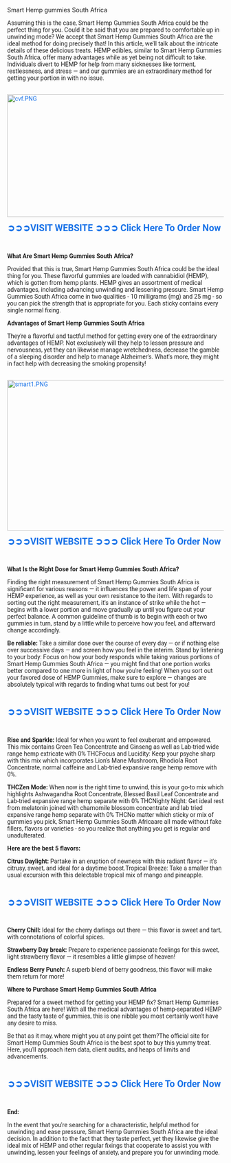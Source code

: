 Smart Hemp gummies South Africa
<p style="-webkit-tap-highlight-color: transparent; color: rgba(0, 0, 0, 0.87); font-family: Roboto, RobotoDraft, Helvetica, Arial, sans-serif; font-size: 14px; user-select: text !important;">Assuming this is the case, Smart Hemp Gummies South Africa could be the perfect thing for you. Could it be said that you are prepared to comfortable up in unwinding mode? We accept that Smart Hemp Gummies South Africa are the ideal method for doing precisely that! In this article, we'll talk about the intricate details of these delicious treats. HEMP edibles, similar to Smart Hemp Gummies South Africa, offer many advantages while as yet being not difficult to take. Individuals divert to HEMP for help from many sicknesses like torment, restlessness, and stress — and our gummies are an extraordinary method for getting your portion in with no issue.</p><p style="-webkit-tap-highlight-color: transparent; color: rgba(0, 0, 0, 0.87); font-family: Roboto, RobotoDraft, Helvetica, Arial, sans-serif; font-size: 14px; user-select: text !important;">&nbsp;<a data-saferedirecturl="https://www.google.com/url?hl=en-US&amp;q=https://iherbpharma.com/wpsh&amp;source=gmail&amp;ust=1721608478742000&amp;usg=AOvVaw12ouwfoCoti7GN4pGDGhft" href="https://iherbpharma.com/wpsh" rel="nofollow" style="-webkit-tap-highlight-color: transparent; color: #1a73e8; text-decoration-line: none; user-select: text !important;" target="_blank"><img alt="cvf.PNG" data-iml="5748.199999988079" height="285px" src="https://groups.google.com/group/smart-hemp-gummies-south-africa-officially/attach/45cebc044003c/cvf.PNG?part=0.2&amp;view=1" style="-webkit-tap-highlight-color: transparent; border: none; user-select: text !important;" width="534px" /></a></p><p style="-webkit-tap-highlight-color: transparent; color: rgba(0, 0, 0, 0.87); font-family: Roboto, RobotoDraft, Helvetica, Arial, sans-serif; font-size: 14px; user-select: text !important;"><a data-saferedirecturl="https://www.google.com/url?hl=en-US&amp;q=https://iherbpharma.com/wpsh&amp;source=gmail&amp;ust=1721608478742000&amp;usg=AOvVaw12ouwfoCoti7GN4pGDGhft" href="https://iherbpharma.com/wpsh" rel="nofollow" style="-webkit-tap-highlight-color: transparent; color: #1a73e8; text-decoration-line: none; user-select: text !important;" target="_blank"><b style="-webkit-tap-highlight-color: transparent; user-select: text !important;"><span style="-webkit-tap-highlight-color: transparent; font-family: &quot;MS Mincho&quot;; font-size: 16pt; line-height: 24.5333px; user-select: text !important;">➲➲➲</span></b><b style="-webkit-tap-highlight-color: transparent; user-select: text !important;"><span style="-webkit-tap-highlight-color: transparent; font-size: 16pt; line-height: 24.5333px; user-select: text !important;">VISIT WEBSITE&nbsp;</span></b><b style="-webkit-tap-highlight-color: transparent; user-select: text !important;"><span style="-webkit-tap-highlight-color: transparent; font-family: &quot;MS Mincho&quot;; font-size: 16pt; line-height: 24.5333px; user-select: text !important;">➲➲➲</span></b><b style="-webkit-tap-highlight-color: transparent; user-select: text !important;"><span style="-webkit-tap-highlight-color: transparent; font-size: 16pt; line-height: 24.5333px; user-select: text !important;">&nbsp;Click Here To Order Now</span></b></a><b style="-webkit-tap-highlight-color: transparent; user-select: text !important;"><span style="-webkit-tap-highlight-color: transparent; font-family: &quot;MS Mincho&quot;; font-size: 16pt; line-height: 24.5333px; user-select: text !important;"></span></b></p><p style="-webkit-tap-highlight-color: transparent; color: rgba(0, 0, 0, 0.87); font-family: Roboto, RobotoDraft, Helvetica, Arial, sans-serif; font-size: 14px; user-select: text !important;">&nbsp;</p><p style="-webkit-tap-highlight-color: transparent; color: rgba(0, 0, 0, 0.87); font-family: Roboto, RobotoDraft, Helvetica, Arial, sans-serif; font-size: 14px; user-select: text !important;"><b style="-webkit-tap-highlight-color: transparent; user-select: text !important;">‍What Are Smart Hemp Gummies South Africa?</b></p><p style="-webkit-tap-highlight-color: transparent; color: rgba(0, 0, 0, 0.87); font-family: Roboto, RobotoDraft, Helvetica, Arial, sans-serif; font-size: 14px; user-select: text !important;">Provided that this is true, Smart Hemp Gummies South Africa could be the ideal thing for you. These flavorful gummies are loaded with cannabidiol (HEMP), which is gotten from hemp plants. HEMP gives an assortment of medical advantages, including advancing unwinding and lessening pressure. Smart Hemp Gummies South Africa come in two qualities - 10 milligrams (mg) and 25 mg - so you can pick the strength that is appropriate for you. Each sticky contains every single normal fixing.</p><p style="-webkit-tap-highlight-color: transparent; color: rgba(0, 0, 0, 0.87); font-family: Roboto, RobotoDraft, Helvetica, Arial, sans-serif; font-size: 14px; user-select: text !important;"><b style="-webkit-tap-highlight-color: transparent; user-select: text !important;">Advantages of Smart Hemp Gummies South Africa</b></p><p style="-webkit-tap-highlight-color: transparent; color: rgba(0, 0, 0, 0.87); font-family: Roboto, RobotoDraft, Helvetica, Arial, sans-serif; font-size: 14px; user-select: text !important;">They're a flavorful and tactful method for getting every one of the extraordinary advantages of HEMP. Not exclusively will they help to lessen pressure and nervousness, yet they can likewise manage wretchedness, decrease the gamble of a sleeping disorder and help to manage Alzheimer's. What's more, they might in fact help with decreasing the smoking propensity!</p><p style="-webkit-tap-highlight-color: transparent; color: rgba(0, 0, 0, 0.87); font-family: Roboto, RobotoDraft, Helvetica, Arial, sans-serif; font-size: 14px; user-select: text !important;">&nbsp;<a data-saferedirecturl="https://www.google.com/url?hl=en-US&amp;q=https://iherbpharma.com/wpsh&amp;source=gmail&amp;ust=1721608478742000&amp;usg=AOvVaw12ouwfoCoti7GN4pGDGhft" href="https://iherbpharma.com/wpsh" rel="nofollow" style="-webkit-tap-highlight-color: transparent; color: #1a73e8; text-decoration-line: none; user-select: text !important;" target="_blank"><img alt="smart1.PNG" data-iml="5614" height="350px" src="https://groups.google.com/group/smart-hemp-gummies-south-africa-officially/attach/45cebc044003c/smart1.PNG?part=0.1&amp;view=1" style="-webkit-tap-highlight-color: transparent; border: none; user-select: text !important;" width="534px" /></a></p><p style="-webkit-tap-highlight-color: transparent; color: rgba(0, 0, 0, 0.87); font-family: Roboto, RobotoDraft, Helvetica, Arial, sans-serif; font-size: 14px; user-select: text !important;"><a data-saferedirecturl="https://www.google.com/url?hl=en-US&amp;q=https://iherbpharma.com/wpsh&amp;source=gmail&amp;ust=1721608478742000&amp;usg=AOvVaw12ouwfoCoti7GN4pGDGhft" href="https://iherbpharma.com/wpsh" rel="nofollow" style="-webkit-tap-highlight-color: transparent; color: #1a73e8; text-decoration-line: none; user-select: text !important;" target="_blank"><b style="-webkit-tap-highlight-color: transparent; user-select: text !important;"><span style="-webkit-tap-highlight-color: transparent; font-family: &quot;MS Mincho&quot;; font-size: 16pt; line-height: 24.5333px; user-select: text !important;">➲➲➲</span></b><b style="-webkit-tap-highlight-color: transparent; user-select: text !important;"><span style="-webkit-tap-highlight-color: transparent; font-size: 16pt; line-height: 24.5333px; user-select: text !important;">VISIT WEBSITE&nbsp;</span></b><b style="-webkit-tap-highlight-color: transparent; user-select: text !important;"><span style="-webkit-tap-highlight-color: transparent; font-family: &quot;MS Mincho&quot;; font-size: 16pt; line-height: 24.5333px; user-select: text !important;">➲➲➲</span></b><b style="-webkit-tap-highlight-color: transparent; user-select: text !important;"><span style="-webkit-tap-highlight-color: transparent; font-size: 16pt; line-height: 24.5333px; user-select: text !important;">&nbsp;Click Here To Order Now</span></b></a><b style="-webkit-tap-highlight-color: transparent; user-select: text !important;"><span style="-webkit-tap-highlight-color: transparent; font-family: &quot;MS Mincho&quot;; font-size: 16pt; line-height: 24.5333px; user-select: text !important;"></span></b></p><p style="-webkit-tap-highlight-color: transparent; color: rgba(0, 0, 0, 0.87); font-family: Roboto, RobotoDraft, Helvetica, Arial, sans-serif; font-size: 14px; user-select: text !important;">&nbsp;</p><p style="-webkit-tap-highlight-color: transparent; color: rgba(0, 0, 0, 0.87); font-family: Roboto, RobotoDraft, Helvetica, Arial, sans-serif; font-size: 14px; user-select: text !important;"><b style="-webkit-tap-highlight-color: transparent; user-select: text !important;">What Is the Right Dose for Smart Hemp Gummies South Africa?</b></p><p style="-webkit-tap-highlight-color: transparent; color: rgba(0, 0, 0, 0.87); font-family: Roboto, RobotoDraft, Helvetica, Arial, sans-serif; font-size: 14px; user-select: text !important;">Finding the right measurement of Smart Hemp Gummies South Africa is significant for various reasons — it influences the power and life span of your HEMP experience, as well as your own resistance to the item. With regards to sorting out the right measurement, it's an instance of strike while the hot — begins with a lower portion and move gradually up until you figure out your perfect balance. A common guideline of thumb is to begin with each or two gummies in turn, stand by a little while to perceive how you feel, and afterward change accordingly.</p><p style="-webkit-tap-highlight-color: transparent; color: rgba(0, 0, 0, 0.87); font-family: Roboto, RobotoDraft, Helvetica, Arial, sans-serif; font-size: 14px; user-select: text !important;"><b style="-webkit-tap-highlight-color: transparent; user-select: text !important;">Be reliable:</b>&nbsp;Take a similar dose over the course of every day — or if nothing else over successive days — and screen how you feel in the interim. Stand by listening to your body: Focus on how your body responds while taking various portions of Smart Hemp Gummies South Africa — you might find that one portion works better compared to one more in light of how you're feeling! When you sort out your favored dose of HEMP Gummies, make sure to explore — changes are absolutely typical with regards to finding what turns out best for you!</p><p style="-webkit-tap-highlight-color: transparent; color: rgba(0, 0, 0, 0.87); font-family: Roboto, RobotoDraft, Helvetica, Arial, sans-serif; font-size: 14px; user-select: text !important;">&nbsp;</p><p style="-webkit-tap-highlight-color: transparent; color: rgba(0, 0, 0, 0.87); font-family: Roboto, RobotoDraft, Helvetica, Arial, sans-serif; font-size: 14px; user-select: text !important;"><a data-saferedirecturl="https://www.google.com/url?hl=en-US&amp;q=https://iherbpharma.com/wpsh&amp;source=gmail&amp;ust=1721608478742000&amp;usg=AOvVaw12ouwfoCoti7GN4pGDGhft" href="https://iherbpharma.com/wpsh" rel="nofollow" style="-webkit-tap-highlight-color: transparent; color: #1a73e8; text-decoration-line: none; user-select: text !important;" target="_blank"><b style="-webkit-tap-highlight-color: transparent; user-select: text !important;"><span style="-webkit-tap-highlight-color: transparent; font-family: &quot;MS Mincho&quot;; font-size: 16pt; line-height: 24.5333px; user-select: text !important;">➲➲➲</span></b><b style="-webkit-tap-highlight-color: transparent; user-select: text !important;"><span style="-webkit-tap-highlight-color: transparent; font-size: 16pt; line-height: 24.5333px; user-select: text !important;">VISIT WEBSITE&nbsp;</span></b><b style="-webkit-tap-highlight-color: transparent; user-select: text !important;"><span style="-webkit-tap-highlight-color: transparent; font-family: &quot;MS Mincho&quot;; font-size: 16pt; line-height: 24.5333px; user-select: text !important;">➲➲➲</span></b><b style="-webkit-tap-highlight-color: transparent; user-select: text !important;"><span style="-webkit-tap-highlight-color: transparent; font-size: 16pt; line-height: 24.5333px; user-select: text !important;">&nbsp;Click Here To Order Now</span></b></a><b style="-webkit-tap-highlight-color: transparent; user-select: text !important;"><span style="-webkit-tap-highlight-color: transparent; font-family: &quot;MS Mincho&quot;; font-size: 16pt; line-height: 24.5333px; user-select: text !important;"></span></b></p><p style="-webkit-tap-highlight-color: transparent; color: rgba(0, 0, 0, 0.87); font-family: Roboto, RobotoDraft, Helvetica, Arial, sans-serif; font-size: 14px; user-select: text !important;">&nbsp;</p><p style="-webkit-tap-highlight-color: transparent; color: rgba(0, 0, 0, 0.87); font-family: Roboto, RobotoDraft, Helvetica, Arial, sans-serif; font-size: 14px; user-select: text !important;"><b style="-webkit-tap-highlight-color: transparent; user-select: text !important;">Rise and Sparkle:</b>&nbsp;Ideal for when you want to feel exuberant and empowered. This mix contains Green Tea Concentrate and Ginseng as well as Lab-tried wide range hemp extricate with 0% THCFocus and Lucidity: Keep your psyche sharp with this mix which incorporates Lion's Mane Mushroom, Rhodiola Root Concentrate, normal caffeine and Lab-tried expansive range hemp remove with 0%.</p><p style="-webkit-tap-highlight-color: transparent; color: rgba(0, 0, 0, 0.87); font-family: Roboto, RobotoDraft, Helvetica, Arial, sans-serif; font-size: 14px; user-select: text !important;"><b style="-webkit-tap-highlight-color: transparent; user-select: text !important;">THCZen Mode:</b>&nbsp;When now is the right time to unwind, this is your go-to mix which highlights Ashwagandha Root Concentrate, Blessed Basil Leaf Concentrate and Lab-tried expansive range hemp separate with 0% THCNighty Night: Get ideal rest from melatonin joined with chamomile blossom concentrate and lab tried expansive range hemp separate with 0% THCNo matter which sticky or mix of gummies you pick, Smart Hemp Gummies South Africaare all made without fake fillers, flavors or varieties - so you realize that anything you get is regular and unadulterated.</p><p style="-webkit-tap-highlight-color: transparent; color: rgba(0, 0, 0, 0.87); font-family: Roboto, RobotoDraft, Helvetica, Arial, sans-serif; font-size: 14px; user-select: text !important;"><b style="-webkit-tap-highlight-color: transparent; user-select: text !important;">Here are the best 5 flavors:</b></p><p style="-webkit-tap-highlight-color: transparent; color: rgba(0, 0, 0, 0.87); font-family: Roboto, RobotoDraft, Helvetica, Arial, sans-serif; font-size: 14px; user-select: text !important;"><b style="-webkit-tap-highlight-color: transparent; user-select: text !important;">‍Citrus Daylight:</b>&nbsp;Partake in an eruption of newness with this radiant flavor — it's citrusy, sweet, and ideal for a daytime boost.Tropical Breeze: Take a smaller than usual excursion with this delectable tropical mix of mango and pineapple.</p><p style="-webkit-tap-highlight-color: transparent; color: rgba(0, 0, 0, 0.87); font-family: Roboto, RobotoDraft, Helvetica, Arial, sans-serif; font-size: 14px; user-select: text !important;">&nbsp;</p><p style="-webkit-tap-highlight-color: transparent; color: rgba(0, 0, 0, 0.87); font-family: Roboto, RobotoDraft, Helvetica, Arial, sans-serif; font-size: 14px; user-select: text !important;"><a data-saferedirecturl="https://www.google.com/url?hl=en-US&amp;q=https://iherbpharma.com/wpsh&amp;source=gmail&amp;ust=1721608478743000&amp;usg=AOvVaw2jKa0pAM6s6pbAG21DrcdT" href="https://iherbpharma.com/wpsh" rel="nofollow" style="-webkit-tap-highlight-color: transparent; color: #1a73e8; text-decoration-line: none; user-select: text !important;" target="_blank"><b style="-webkit-tap-highlight-color: transparent; user-select: text !important;"><span style="-webkit-tap-highlight-color: transparent; font-family: &quot;MS Mincho&quot;; font-size: 16pt; line-height: 24.5333px; user-select: text !important;">➲➲➲</span></b><b style="-webkit-tap-highlight-color: transparent; user-select: text !important;"><span style="-webkit-tap-highlight-color: transparent; font-size: 16pt; line-height: 24.5333px; user-select: text !important;">VISIT WEBSITE&nbsp;</span></b><b style="-webkit-tap-highlight-color: transparent; user-select: text !important;"><span style="-webkit-tap-highlight-color: transparent; font-family: &quot;MS Mincho&quot;; font-size: 16pt; line-height: 24.5333px; user-select: text !important;">➲➲➲</span></b><b style="-webkit-tap-highlight-color: transparent; user-select: text !important;"><span style="-webkit-tap-highlight-color: transparent; font-size: 16pt; line-height: 24.5333px; user-select: text !important;">&nbsp;Click Here To Order Now</span></b></a><b style="-webkit-tap-highlight-color: transparent; user-select: text !important;"><span style="-webkit-tap-highlight-color: transparent; font-family: &quot;MS Mincho&quot;; font-size: 16pt; line-height: 24.5333px; user-select: text !important;"></span></b></p><p style="-webkit-tap-highlight-color: transparent; color: rgba(0, 0, 0, 0.87); font-family: Roboto, RobotoDraft, Helvetica, Arial, sans-serif; font-size: 14px; user-select: text !important;">&nbsp;</p><p style="-webkit-tap-highlight-color: transparent; color: rgba(0, 0, 0, 0.87); font-family: Roboto, RobotoDraft, Helvetica, Arial, sans-serif; font-size: 14px; user-select: text !important;"><b style="-webkit-tap-highlight-color: transparent; user-select: text !important;">Cherry Chill:</b>&nbsp;Ideal for the cherry darlings out there — this flavor is sweet and tart, with connotations of colorful spices.</p><p style="-webkit-tap-highlight-color: transparent; color: rgba(0, 0, 0, 0.87); font-family: Roboto, RobotoDraft, Helvetica, Arial, sans-serif; font-size: 14px; user-select: text !important;"><b style="-webkit-tap-highlight-color: transparent; user-select: text !important;">Strawberry Day break:</b>&nbsp;Prepare to experience passionate feelings for this sweet, light strawberry flavor — it resembles a little glimpse of heaven!</p><p style="-webkit-tap-highlight-color: transparent; color: rgba(0, 0, 0, 0.87); font-family: Roboto, RobotoDraft, Helvetica, Arial, sans-serif; font-size: 14px; user-select: text !important;"><b style="-webkit-tap-highlight-color: transparent; user-select: text !important;">Endless Berry Punch:</b>&nbsp;A superb blend of berry goodness, this flavor will make them return for more!</p><p style="-webkit-tap-highlight-color: transparent; color: rgba(0, 0, 0, 0.87); font-family: Roboto, RobotoDraft, Helvetica, Arial, sans-serif; font-size: 14px; user-select: text !important;"><b style="-webkit-tap-highlight-color: transparent; user-select: text !important;">Where to Purchase Smart Hemp Gummies South Africa</b></p><p style="-webkit-tap-highlight-color: transparent; color: rgba(0, 0, 0, 0.87); font-family: Roboto, RobotoDraft, Helvetica, Arial, sans-serif; font-size: 14px; user-select: text !important;">Prepared for a sweet method for getting your HEMP fix? Smart Hemp Gummies South Africa are here! With all the medical advantages of hemp-separated HEMP and the tasty taste of gummies, this is one nibble you most certainly won't have any desire to miss.</p><p style="-webkit-tap-highlight-color: transparent; color: rgba(0, 0, 0, 0.87); font-family: Roboto, RobotoDraft, Helvetica, Arial, sans-serif; font-size: 14px; user-select: text !important;">Be that as it may, where might you at any point get them?The official site for Smart Hemp Gummies South Africa is the best spot to buy this yummy treat. Here, you'll approach item data, client audits, and heaps of limits and advancements.</p><p style="-webkit-tap-highlight-color: transparent; color: rgba(0, 0, 0, 0.87); font-family: Roboto, RobotoDraft, Helvetica, Arial, sans-serif; font-size: 14px; user-select: text !important;">&nbsp;</p><p style="-webkit-tap-highlight-color: transparent; color: rgba(0, 0, 0, 0.87); font-family: Roboto, RobotoDraft, Helvetica, Arial, sans-serif; font-size: 14px; user-select: text !important;"><a data-saferedirecturl="https://www.google.com/url?hl=en-US&amp;q=https://iherbpharma.com/wpsh&amp;source=gmail&amp;ust=1721608478743000&amp;usg=AOvVaw2jKa0pAM6s6pbAG21DrcdT" href="https://iherbpharma.com/wpsh" rel="nofollow" style="-webkit-tap-highlight-color: transparent; color: #1a73e8; text-decoration-line: none; user-select: text !important;" target="_blank"><b style="-webkit-tap-highlight-color: transparent; user-select: text !important;"><span style="-webkit-tap-highlight-color: transparent; font-family: &quot;MS Mincho&quot;; font-size: 16pt; line-height: 24.5333px; user-select: text !important;">➲➲➲</span></b><b style="-webkit-tap-highlight-color: transparent; user-select: text !important;"><span style="-webkit-tap-highlight-color: transparent; font-size: 16pt; line-height: 24.5333px; user-select: text !important;">VISIT WEBSITE&nbsp;</span></b><b style="-webkit-tap-highlight-color: transparent; user-select: text !important;"><span style="-webkit-tap-highlight-color: transparent; font-family: &quot;MS Mincho&quot;; font-size: 16pt; line-height: 24.5333px; user-select: text !important;">➲➲➲</span></b><b style="-webkit-tap-highlight-color: transparent; user-select: text !important;"><span style="-webkit-tap-highlight-color: transparent; font-size: 16pt; line-height: 24.5333px; user-select: text !important;">&nbsp;Click Here To Order Now</span></b></a><b style="-webkit-tap-highlight-color: transparent; user-select: text !important;"><span style="-webkit-tap-highlight-color: transparent; font-family: &quot;MS Mincho&quot;; font-size: 16pt; line-height: 24.5333px; user-select: text !important;"></span></b></p><p style="-webkit-tap-highlight-color: transparent; color: rgba(0, 0, 0, 0.87); font-family: Roboto, RobotoDraft, Helvetica, Arial, sans-serif; font-size: 14px; user-select: text !important;">&nbsp;</p><p style="-webkit-tap-highlight-color: transparent; color: rgba(0, 0, 0, 0.87); font-family: Roboto, RobotoDraft, Helvetica, Arial, sans-serif; font-size: 14px; user-select: text !important;"><b style="-webkit-tap-highlight-color: transparent; user-select: text !important;">End:</b></p><p style="-webkit-tap-highlight-color: transparent; color: rgba(0, 0, 0, 0.87); font-family: Roboto, RobotoDraft, Helvetica, Arial, sans-serif; font-size: 14px; user-select: text !important;">In the event that you're searching for a characteristic, helpful method for unwinding and ease pressure, Smart Hemp Gummies South Africa are the ideal decision. In addition to the fact that they taste perfect, yet they likewise give the ideal mix of HEMP and other regular fixings that cooperate to assist you with unwinding, lessen your feelings of anxiety, and prepare you for unwinding mode.&nbsp;</p>

